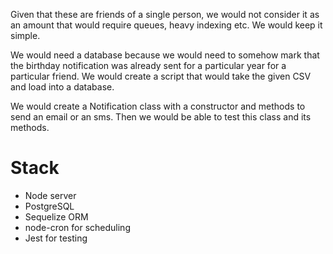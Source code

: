 Given that these are friends of a single person, we would not consider it as an amount that would require queues, heavy indexing etc. We would keep it simple.

We would need a database because we would need to somehow mark that the birthday notification was already sent for a particular year for a particular friend. We would create a script that would take the given CSV and load into a database.

We would create a Notification class with a constructor and methods to send an email or an sms. Then we would be able to test this class and its methods.

# Stack

- Node server
- PostgreSQL
- Sequelize ORM
- node-cron for scheduling 
- Jest for testing
